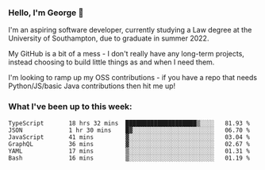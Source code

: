 ### Hello, I'm George 👋

I'm an aspiring software developer, currently studying a Law degree at the University of Southampton, due to graduate in summer 2022. 

My GitHub is a bit of a mess - I don't really have any long-term projects, instead choosing to build little things as and when I need them.

I'm looking to ramp up my OSS contributions - if you have a repo that needs Python/JS/basic Java contributions then hit me up!

<!--
**georgegebbett/georgegebbett** is a ✨ _special_ ✨ repository because its `README.md` (this file) appears on your GitHub profile.

Here are some ideas to get you started:

- 🔭 I’m currently working on ...
- 🌱 I’m currently learning ...
- 👯 I’m looking to collaborate on ...
- 🤔 I’m looking for help with ...
- 💬 Ask me about ...
- 📫 How to reach me: ...
- 😄 Pronouns: ...
- ⚡ Fun fact: ...
-->

### What I've been up to this week:
<!--START_SECTION:waka-->

```text
TypeScript       18 hrs 32 mins  ████████████████████▒░░░░   81.93 %
JSON             1 hr 30 mins    █▓░░░░░░░░░░░░░░░░░░░░░░░   06.70 %
JavaScript       41 mins         ▓░░░░░░░░░░░░░░░░░░░░░░░░   03.04 %
GraphQL          36 mins         ▓░░░░░░░░░░░░░░░░░░░░░░░░   02.67 %
YAML             17 mins         ▒░░░░░░░░░░░░░░░░░░░░░░░░   01.31 %
Bash             16 mins         ▒░░░░░░░░░░░░░░░░░░░░░░░░   01.19 %
```

<!--END_SECTION:waka-->
